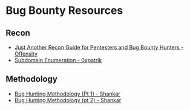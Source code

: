 # Bug Bounty Resources

## Recon
- [Just Another Recon Guide for Pentesters and Bug Bounty Hunters - Offensity](https://www.offensity.com/de/blog/just-another-recon-guide-pentesters-and-bug-bounty-hunters/)
- [Subdomain Enumeration - 0xpatrik](https://0xpatrik.com/subdomain-enumeration-2019/)

## Methodology
- [Bug Hunting Methodology (Pt 1) - Shankar](https://blog.usejournal.com/bug-hunting-methodology-part-1-91295b2d2066)
- [Bug Hunting Methodology (pt 2) - Shankar](https://blog.usejournal.com/bug-hunting-methodology-part-2-5579dac06150)